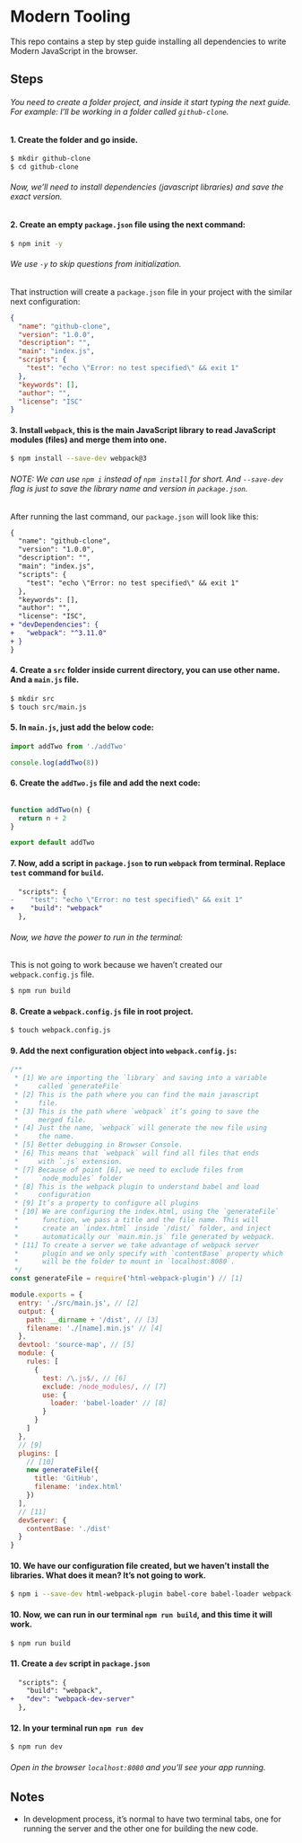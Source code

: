 # Modern Tooling

This repo contains a step by step guide installing all dependencies to write Modern JavaScript in the browser.

## Steps

###### You need to create a folder project, and inside it start typing the next guide. For example: I’ll be working in a folder called `github-clone`.

#### 1. Create the folder and go inside.
```sh
$ mkdir github-clone
$ cd github-clone
```

###### Now, we’ll need to install dependencies (_javascript libraries_) and save the exact version.

#### 2. Create an empty `package.json` file using the next command:
```sh
$ npm init -y
```

###### We use `-y` to skip questions from initialization.

That instruction will create a `package.json` file in your project with the similar next configuration:

```json
{
  "name": "github-clone",
  "version": "1.0.0",
  "description": "",
  "main": "index.js",
  "scripts": {
    "test": "echo \"Error: no test specified\" && exit 1"
  },
  "keywords": [],
  "author": "",
  "license": "ISC"
}
```

#### 3. Install `webpack`, this is the main JavaScript library to read JavaScript modules (files) and merge them into one.
```sh
$ npm install --save-dev webpack@3
```

###### NOTE: We can use `npm i` instead of `npm install` for short. And `--save-dev` flag is just to save the library name and version in `package.json`.

After running the last command, our `package.json` will look like this:

```diff
{
  "name": "github-clone",
  "version": "1.0.0",
  "description": "",
  "main": "index.js",
  "scripts": {
    "test": "echo \"Error: no test specified\" && exit 1"
  },
  "keywords": [],
  "author": "",
  "license": "ISC",
+ "devDependencies": {
+   "webpack": "^3.11.0"
+ }
}
```

#### 4. Create a `src` folder inside current directory, you can use other name. And a `main.js` file.

```sh
$ mkdir src
$ touch src/main.js
```

#### 5. In `main.js`, just add the below code:

```js
import addTwo from './addTwo'

console.log(addTwo(8))
```

#### 6. Create the `addTwo.js` file and add the next code:

```js

function addTwo(n) {
  return n + 2
}

export default addTwo
```

#### 7. Now, add a script in `package.json` to run `webpack` from terminal. Replace `test` command for `build`.

```diff
  "scripts": {
-    "test": "echo \"Error: no test specified\" && exit 1"
+    "build": "webpack"
  },
```

###### Now, we have the power to run in the terminal:
This is not going to work because we haven’t created our `webpack.config.js` file.

```sh
$ npm run build
```

#### 8. Create a `webpack.config.js` file in root project.

```sh
$ touch webpack.config.js
```

#### 9. Add the next configuration object into `webpack.config.js`:

```js
/**
 * [1] We are importing the `library` and saving into a variable
 *     called `generateFile`
 * [2] This is the path where you can find the main javascript
 *     file.
 * [3] This is the path where `webpack` it’s going to save the
 *     merged file.
 * [4] Just the name, `webpack` will generate the new file using
 *     the name.
 * [5] Better debugging in Browser Console.
 * [6] This means that `webpack` will find all files that ends
 *     with `.js` extension.
 * [7] Because of point [6], we need to exclude files from
 *     `node_modules` folder
 * [8] This is the webpack plugin to understand babel and load
 *     configuration
 * [9] It’s a property to configure all plugins
 * [10] We are configuring the index.html, using the `generateFile`
 *      function, we pass a title and the file name. This will
 *      create an `index.html` inside `/dist/` folder, and inject
 *      automatically our `main.min.js` file generated by webpack.
 * [11] To create a server we take advantage of webpack server
 *      plugin and we only specify with `contentBase` property which
 *      will be the folder to mount in `localhost:8080`.
 */
const generateFile = require('html-webpack-plugin') // [1]

module.exports = {
  entry: './src/main.js', // [2]
  output: {
    path: __dirname + '/dist', // [3]
    filename: './[name].min.js' // [4]
  },
  devtool: 'source-map', // [5]
  module: {
    rules: [
      {
        test: /\.js$/, // [6]
        exclude: /node_modules/, // [7]
        use: {
          loader: 'babel-loader' // [8]
        }
      }
    ]
  },
  // [9]
  plugins: [
    // [10]
    new generateFile({
      title: 'GitHub',
      filename: 'index.html'
    })
  ],
  // [11]
  devServer: {
    contentBase: './dist'
  }
}

```

#### 10. We have our configuration file created, but we haven’t install the libraries. What does it mean? It’s not going to work.

```sh
$ npm i --save-dev html-webpack-plugin babel-core babel-loader webpack-dev-server@2
```

#### 10. Now, we can run in our terminal `npm run build`, and this time it will work.
```sh
$ npm run build
```

#### 11. Create a `dev` script in `package.json`

```diff
  "scripts": {
    "build": "webpack",
+   "dev": "webpack-dev-server"
  },
```

#### 12. In your terminal run `npm run dev`
```sh
$ npm run dev
```

###### Open in the browser `localhost:8080` and you’ll see your app running.

## Notes

+ In development process, it’s normal to have two terminal tabs, one for running the server and the other one for building the new code.
